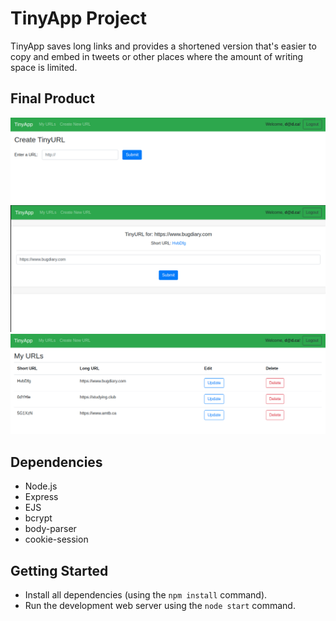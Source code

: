 # TinyApp Project

TinyApp saves long links and provides a shortened version that's easier to copy and embed in tweets or other places where the amount of writing space is limited.

## Final Product

!["Interface for creating a new shortened link"](https://github.com/daryl-sen/tinyapp/blob/master/docs/create-page.png?raw=true)
!["Interface for updating a saved URL"](https://github.com/daryl-sen/tinyapp/blob/master/docs/update-page.png?raw=true)
!["Interface for homepage showing all saved URLs"](https://github.com/daryl-sen/tinyapp/blob/master/docs/urls-page.png?raw=true)

## Dependencies

- Node.js
- Express
- EJS
- bcrypt
- body-parser
- cookie-session

## Getting Started

- Install all dependencies (using the `npm install` command).
- Run the development web server using the `node start` command.